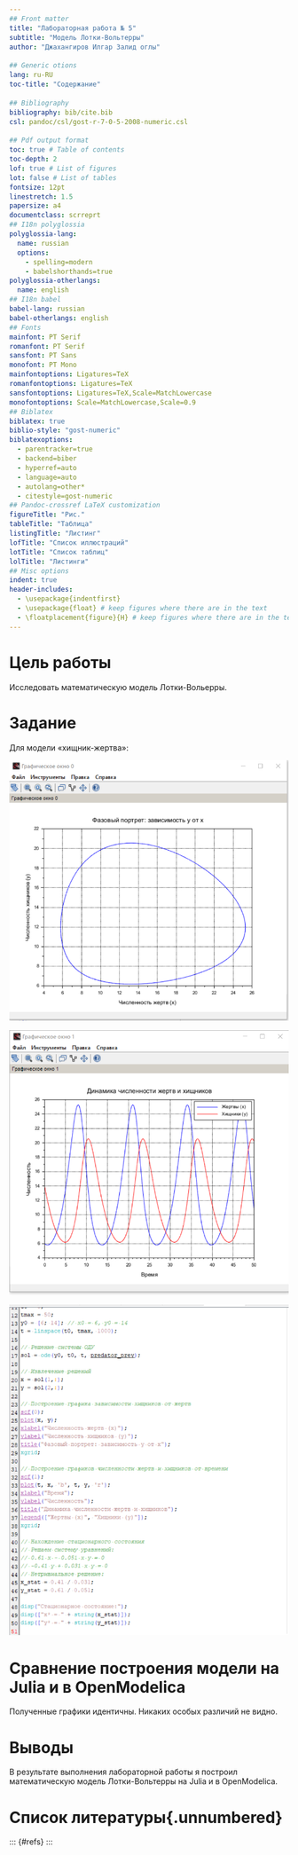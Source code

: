 ```yaml
---
## Front matter
title: "Лабораторная работа № 5"
subtitle: "Модель Лотки-Вольтерры"
author: "Джахангиров Илгар Залид оглы"

## Generic otions
lang: ru-RU
toc-title: "Содержание"

## Bibliography
bibliography: bib/cite.bib
csl: pandoc/csl/gost-r-7-0-5-2008-numeric.csl

## Pdf output format
toc: true # Table of contents
toc-depth: 2
lof: true # List of figures
lot: false # List of tables
fontsize: 12pt
linestretch: 1.5
papersize: a4
documentclass: scrreprt
## I18n polyglossia
polyglossia-lang:
  name: russian
  options:
	- spelling=modern
	- babelshorthands=true
polyglossia-otherlangs:
  name: english
## I18n babel
babel-lang: russian
babel-otherlangs: english
## Fonts
mainfont: PT Serif
romanfont: PT Serif
sansfont: PT Sans
monofont: PT Mono
mainfontoptions: Ligatures=TeX
romanfontoptions: Ligatures=TeX
sansfontoptions: Ligatures=TeX,Scale=MatchLowercase
monofontoptions: Scale=MatchLowercase,Scale=0.9
## Biblatex
biblatex: true
biblio-style: "gost-numeric"
biblatexoptions:
  - parentracker=true
  - backend=biber
  - hyperref=auto
  - language=auto
  - autolang=other*
  - citestyle=gost-numeric
## Pandoc-crossref LaTeX customization
figureTitle: "Рис."
tableTitle: "Таблица"
listingTitle: "Листинг"
lofTitle: "Список иллюстраций"
lotTitle: "Список таблиц"
lolTitle: "Листинги"
## Misc options
indent: true
header-includes:
  - \usepackage{indentfirst}
  - \usepackage{float} # keep figures where there are in the text
  - \floatplacement{figure}{H} # keep figures where there are in the text
---
```


#  Цель работы

Исследовать математическую модель Лотки-Вольерры.

# Задание

Для модели «хищник-жертва»:

![График ](image/1.png)

![График ](image/2.png)

![График ](image/3.png)

# Сравнение построения модели на Julia и в OpenModelica

Полученные графики идентичны. Никаких особых различий не видно.

# Выводы

В результате выполнения лабораторной работы я построил математическую модель Лотки-Вольтерры на Julia и в OpenModelica.

# Список литературы{.unnumbered}

::: {#refs}
:::
